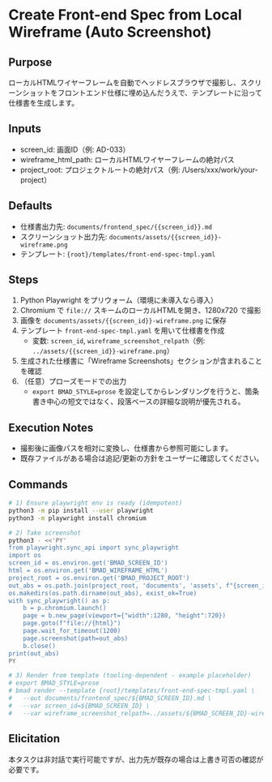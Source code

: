 <!-- Powered by BMAD™ Core -->

# Create Front-end Spec from Local Wireframe (Auto Screenshot)

## Purpose
ローカルHTMLワイヤーフレームを自動でヘッドレスブラウザで撮影し、スクリーンショットをフロントエンド仕様に埋め込んだうえで、テンプレートに沿って仕様書を生成します。

## Inputs
- screen_id: 画面ID（例: AD-033）
- wireframe_html_path: ローカルHTMLワイヤーフレームの絶対パス
- project_root: プロジェクトルートの絶対パス（例: /Users/xxx/work/your-project）

## Defaults
- 仕様書出力先: `documents/frontend_spec/{{screen_id}}.md`
- スクリーンショット出力先: `documents/assets/{{screen_id}}-wireframe.png`
- テンプレート: `{root}/templates/front-end-spec-tmpl.yaml`

## Steps
1. Python Playwright をプリウォーム（環境に未導入なら導入）
2. Chromium で `file://` スキームのローカルHTMLを開き、1280x720 で撮影
3. 画像を `documents/assets/{{screen_id}}-wireframe.png` に保存
4. テンプレート `front-end-spec-tmpl.yaml` を用いて仕様書を作成
   - 変数: `screen_id`, `wireframe_screenshot_relpath`（例: `../assets/{{screen_id}}-wireframe.png`）
5. 生成された仕様書に「Wireframe Screenshots」セクションが含まれることを確認
6. （任意）プローズモードでの出力
   - `export BMAD_STYLE=prose` を設定してからレンダリングを行うと、箇条書き中心の短文ではなく、段落ベースの詳細な説明が優先される。

## Execution Notes
- 撮影後に画像パスを相対に変換し、仕様書から参照可能にします。
- 既存ファイルがある場合は追記/更新の方針をユーザーに確認してください。

## Commands
```bash
# 1) Ensure playwright env is ready (idempotent)
python3 -m pip install --user playwright
python3 -m playwright install chromium

# 2) Take screenshot
python3 - <<'PY'
from playwright.sync_api import sync_playwright
import os
screen_id = os.environ.get('BMAD_SCREEN_ID')
html = os.environ.get('BMAD_WIREFRAME_HTML')
project_root = os.environ.get('BMAD_PROJECT_ROOT')
out_abs = os.path.join(project_root, 'documents', 'assets', f"{screen_id}-wireframe.png")
os.makedirs(os.path.dirname(out_abs), exist_ok=True)
with sync_playwright() as p:
    b = p.chromium.launch()
    page = b.new_page(viewport={"width":1280, "height":720})
    page.goto(f"file://{html}")
    page.wait_for_timeout(1200)
    page.screenshot(path=out_abs)
    b.close()
print(out_abs)
PY

# 3) Render from template (tooling-dependent - example placeholder)
# export BMAD_STYLE=prose
# bmad render --template {root}/templates/front-end-spec-tmpl.yaml \
#   --out documents/frontend_spec/${BMAD_SCREEN_ID}.md \
#   --var screen_id=${BMAD_SCREEN_ID} \
#   --var wireframe_screenshot_relpath=../assets/${BMAD_SCREEN_ID}-wireframe.png
```

## Elicitation
本タスクは非対話で実行可能ですが、出力先が既存の場合は上書き可否の確認が必要です。



